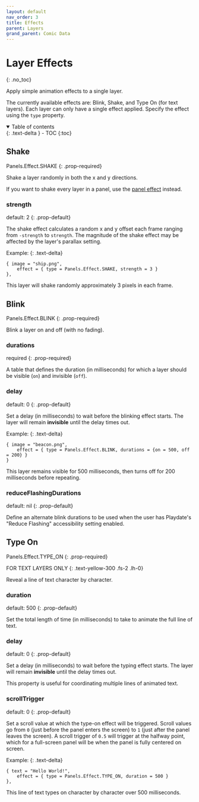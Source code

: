 ```yaml
---
layout: default
nav_order: 3
title: Effects
parent: Layers
grand_parent: Comic Data
---
```


# Layer Effects

{: .no_toc}

Apply simple animation effects to a single layer.

The currently available effects are: Blink, Shake, and Type On (for text layers).
Each layer can only have a single effect applied. Specify the effect using the `type` property.

<details open markdown="block">
  <summary>
    Table of contents
  </summary>
  {: .text-delta }
- TOC
{:toc}
</details>

## Shake

Panels.Effect.SHAKE
{: .prop-required}

Shake a layer randomly in both the x and y directions.

If you want to shake every layer in a panel, use the [panel effect]({{site.baseurl}}/docs/comic-data/panels/#effect) instead.

### strength

default: 2
{: .prop-default}

The shake effect calculates a random x and y offset each frame ranging from `-strength` to `strength`. The magnitude of the shake effect may be affected by the layer's parallax setting.

Example:
{: .text-delta}

```
{ image = "ship.png",
    effect = { type = Panels.Effect.SHAKE, strength = 3 }
},
```

This layer will shake randomly approximately 3 pixels in each frame.

## Blink

Panels.Effect.BLINK
{: .prop-required}

Blink a layer on and off (with no fading).

### durations

required
{: .prop-required}

A table that defines the duration (in milliseconds) for which a layer should be visible (`on`) and invisible (`off`).

### delay

default: 0
{: .prop-default}

Set a delay (in milliseconds) to wait before the blinking effect starts.
The layer will remain **invisible** until the delay times out.

Example:
{: .text-delta}

```
{ image = "beacon.png",
    effect = { type = Panels.Effect.BLINK, durations = {on = 500, off = 200} }
}
```

This layer remains visible for 500 milliseconds, then turns off for 200 milliseconds before repeating.

### reduceFlashingDurations

default: nil
{: .prop-default}

Define an alternate blink durations to be used when the user has Playdate's "Reduce Flashing" accessibility setting enabled.

## Type On

Panels.Effect.TYPE_ON
{: .prop-required}

FOR TEXT LAYERS ONLY
{: .text-yellow-300 .fs-2 .lh-0}

Reveal a line of text character by character.

### duration

default: 500
{: .prop-default}

Set the total length of time (in milliseconds) to take to animate the full line of text.

### delay

default: 0
{: .prop-default}

Set a delay (in milliseconds) to wait before the typing effect starts.
The layer will remain **invisible** until the delay times out.

This property is useful for coordinating multiple lines of animated text.

### scrollTrigger

default: 0
{: .prop-default}

Set a scroll value at which the type-on effect will be triggered. Scroll values go from `0` (just before the panel enters the screen) to `1` (just after the panel leaves the screen). A scroll trigger of `0.5` will trigger at the halfway point, which for a full-screen panel will be when the panel is fully centered on screen.

Example:
{: .text-delta}

```
{ text = "Hello World!",
    effect = { type = Panels.Effect.TYPE_ON, duration = 500 }
},
```

This line of text types on character by character over 500 milliseconds.
